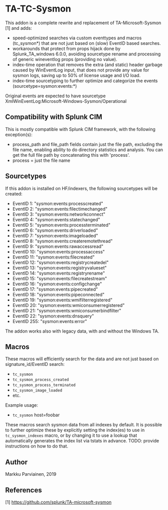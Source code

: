 # TA-TC-Sysmon

This addon is a complete rewrite and replacement of TA-Microsoft-Sysmon [1] and adds:

* speed-optimized searches via custom eventtypes and macros (tc_sysmon*) that are not just based on (slow) EventID based searches.
* workarounds that protect from props hijack done by Splunk_TA_windows 6.0.0, avoiding sourcetype rename and processing of generic wineventlog props (providing no value).
* index-time operation that removes the extra (and static) header garbage caused by WinEventLog input, that does not provide any value for sysmon logs, saving up to 50% of license usage and I/O load.
* index-time sourcetyping to further optimize and categorize the events (sourcetype=sysmon:events:*)

Original events are expected to have sourcetype XmlWinEventLog:Microsoft-Windows-Sysmon/Operational


## Compatibility with Splunk CIM 

This is mostly compatible with Splunk CIM framework, with the following exception(s):

* process_path and file_path fields contain just the file path, excluding the file name, enabling ability to do directory statistics and analysis. You can get the full file path by concatenating this with 'process'.
* process = just the file name


## Sourcetypes

If this addon is installed on HF/indexers, the following sourcetypes will be created:

* EventID 1: "sysmon:events:processcreated"
* EventID 2: "sysmon:events:filectimechanged"
* EventID 3: "sysmon:events:networkconnect"
* EventID 4: "sysmon:events:statechanged"
* EventID 5: "sysmon:events:processterminated"
* EventID 6: "sysmon:events:driverloaded"
* EventID 7: "sysmon:events:imageloaded"
* EventID 8: "sysmon:events:createremotethread"
* EventID 9: "sysmon:events:rawaccessread"
* EventID 10: "sysmon:events:processaccess"
* EventID 11: "sysmon:events:filecreated"
* EventID 12: "sysmon:events:registrycreatedel"
* EventID 13: "sysmon:events:registryvalueset"
* EventID 14: "sysmon:events:registryrename"
* EventID 15: "sysmon:events:filecreatestream"
* EventID 16: "sysmon:events:configchange"
* EventID 17: "sysmon:events:pipecreated"
* EventID 18: "sysmon:events:pipeconnected"
* EventID 19: "sysmon:events:wmifilterregistered"
* EventID 20: "sysmon:events:wmiconsumerregistered"
* EventID 21: "sysmon:events:wmiconsumerbindfilter"
* EventID 22: "sysmon:events:dnsquery"
* EventID 255: "sysmon:events:error"

The addon works also with legacy data, with and without the Windows TA.


## Macros

These macros will efficiently search for the data and are not just based on signature_id/EventID search:

* `tc_sysmon`
* `tc_sysmon_process_created`
* `tc_sysmon_process_terminated`
* `tc_sysmon_image_loaded`
* etc.

Example usage:

* `tc_sysmon` host=foobar 

These macros search sysmon data from all indexes by default. It is possible to further optimize these by explicitly setting the
index(es) to use in `tc_sysmon_indexes` macro, or by changing it to use a lookup that automatically generates
the index list via tstats in advance. TODO: provide instructions on how to do that.


## Author

Markku Parviainen, 2019


## References

[1] https://github.com/splunk/TA-microsoft-sysmon
